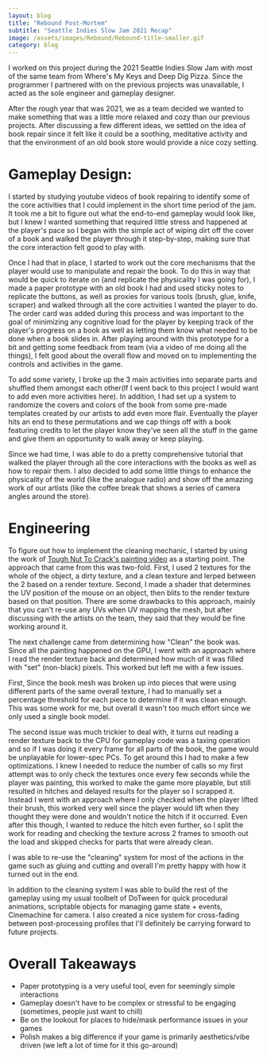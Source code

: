 ```yaml
---
layout: blog
title: "Rebound Post-Mortem"
subtitle: "Seattle Indies Slow Jam 2021 Recap"
image: /assets/images/Rebound/Rebound-title-smaller.gif
category: blog
---
```


I worked on this project during the 2021 Seattle Indies Slow Jam with most of the same team from Where's My Keys and Deep Dig Pizza. Since the programmer I partnered with on the previous projects was unavailable, I acted as the sole engineer and gameplay designer.

After the rough year that was 2021, we as a team decided we wanted to make something that was a little more relaxed and cozy than our previous projects. After discussing a few different ideas, we settled on the idea of book repair since it felt like it could be a soothing, meditative activity and that the environment of an old book store would provide a nice cozy setting.

# Gameplay Design:

I started by studying youtube videos of book repairing to identify some of the core activities that I could implement in the short time period of the jam. It took me a bit to figure out what the end-to-end gameplay would look like, but I knew I wanted something that required little stress and happened at the player's pace so I began with the simple act of wiping dirt off the cover of a book and walked the player through it step-by-step, making sure that the core interaction felt good to play with.

Once I had that in place, I started to work out the core mechanisms that the player would use to manipulate and repair the book. To do this in way that would be quick to iterate on (and replicate the physicality I was going for), I made a paper prototype with an old book I had and used sticky notes to replicate the buttons, as well as proxies for various tools (brush, glue, knife, scraper) and walked through all the core activities I wanted the player to do. The order card was added during this process and was important to the goal of minimizing any cognitive load for the player by keeping track of the player's progress on a book as well as letting them know what needed to be done when a book slides in. After playing around with this prototype for a bit and getting some feedback from team (via a video of me doing all the things), I felt good about the overall flow and moved on to implementing the controls and activities in the game.

To add some variety, I broke up the 3 main activities into separate parts and shuffled them amongst each other(If I went back to this project I would want to add even more activities here). In addition, I had set up a system to randomize the covers and colors of the book from some pre-made templates created by our artists to add even more flair. Eventually the player hits an end to these permutations and we cap things off with a book featuring credits to let the player know they've seen all the stuff in the game and give them an opportunity to walk away or keep playing.

Since we had time, I was able to do a pretty comprehensive tutorial that walked the player through all the core interactions with the books as well as how to repair them. I also decided to add some little things to enhance the physicality of the world (like the analogue radio) and show off the amazing work of our artists (like the coffee break that shows a series of camera angles around the store).

# Engineering

To figure out how to implement the cleaning mechanic, I started by using the work of [Tough Nut To Crack's painting video](https://www.youtube.com/watch?v=YUWfHX_ZNCw) as a starting point. The approach that came from this was two-fold. First, I used 2 textures for the whole of the object, a dirty texture, and a clean texture and lerped between the 2 based on a render texture. Second, I made a shader that determines the UV position of the mouse on an object, then blits to the render texture based on that position. There are some drawbacks to this approach, mainly that you can't re-use any UVs when UV mapping the mesh, but after discussing with the artists on the team, they said that they would be fine working around it.

The next challenge came from determining how "Clean" the book was. Since all the painting happened on the GPU, I went with an approach where I read the render texture back and determined how much of it was filled with "set" (non-black) pixels. This worked but left me with a few issues. 

First, Since the book mesh was broken up into pieces that were using different parts of the same overall texture, I had to manually set a percentage threshold for each piece to determine if it was clean enough. This was some work for me, but overall it wasn't too much effort since we only used a single book model.

The second issue was much trickier to deal with, it turns out reading a render texture back to the CPU for gameplay code was a taxing operation and so if I was doing it every frame for all parts of the book, the game would be unplayable for lower-spec PCs. To get around this I had to make a few optimizations. I knew I needed to reduce the number of calls so my first attempt was to only check the textures once every few seconds while the player was painting, this worked to make the game more playable, but still resulted in hitches and delayed results for the player so I scrapped it. Instead I went with an approach where I only checked when the player lifted their brush, this worked very well since the player would lift when they thought they were done and wouldn't notice the hitch if it occurred. Even after this though, I wanted to reduce the hitch even further, so I split the work for reading and checking the texture across 2 frames to smooth out the load and skipped checks for parts that were already clean.

I was able to re-use the "cleaning" system for most of the actions in the game such as gluing and cutting and overall I'm pretty happy with how it turned out in the end.

In addition to the cleaning system I was able to build the rest of the gameplay using my usual toolbelt of DoTween for quick procedural animations, scriptable objects for managing game state + events, Cinemachine for camera. I also created a nice system for cross-fading between post-processing profiles that I'll definitely be carrying forward to future projects.

# Overall Takeaways
* Paper prototyping is a very useful tool, even for seemingly simple interactions
* Gameplay doesn't have to be complex or stressful to be engaging (sometimes, people just want to chill)
* Be on the lookout for places to hide/mask performance issues in your games
* Polish makes a big difference if your game is primarily aesthetics/vibe driven (we left a lot of time for it this go-around)